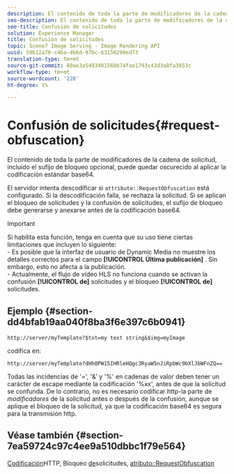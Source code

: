 ```yaml
---
description: El contenido de toda la parte de modificadores de la cadena de solicitud, incluido el sufijo de bloqueo opcional, puede quedar oscurecido al aplicar la codificación estándar base64.
seo-description: El contenido de toda la parte de modificadores de la cadena de solicitud, incluido el sufijo de bloqueo opcional, puede quedar oscurecido al aplicar la codificación estándar base64.
seo-title: Confusión de solicitudes
solution: Experience Manager
title: Confusión de solicitudes
topic: Scene7 Image Serving - Image Rendering API
uuid: 59b12a78-c4ba-4b6d-97bc-63150298ed73
translation-type: tm+mt
source-git-commit: 80ae3a549340156bb74faa1793c43d3a8fa3853c
workflow-type: tm+mt
source-wordcount: '228'
ht-degree: 1%

---
```



# Confusión de solicitudes{#request-obfuscation}

El contenido de toda la parte de modificadores de la cadena de solicitud, incluido el sufijo de bloqueo opcional, puede quedar oscurecido al aplicar la codificación estándar base64.

El servidor intenta descodificar si `attribute::RequestObfuscation` está configurado. Si la descodificación falla, se rechaza la solicitud. Si se aplican el bloqueo de solicitudes y la confusión de solicitudes, el sufijo de bloqueo debe generarse y anexarse antes de la codificación base64.

>[!IMPORTANT]
>
>Si habilita esta función, tenga en cuenta que su uso tiene ciertas limitaciones que incluyen lo siguiente:<br>- Es posible que la interfaz de usuario de Dynamic Media no muestre los detalles correctos para el campo **[!UICONTROL Última publicación]** . Sin embargo, esto no afecta a la publicación.<br>- Actualmente, el flujo de vídeo HLS no funciona cuando se activan la confusión **[!UICONTROL de]** solicitudes y el bloqueo **[!UICONTROL de]** solicitudes.

## Ejemplo {#section-dd4bfab19aa040f8ba3f6e397c6b0941}

`http://server/myTemplate?$txt=my text string&$img=myImage`

codifica en:

`http://server/myTemplate?dHh0PW15IHRleHQgc3RyaW5nJiRpbWc9bXlJbWFnZQ==`

Todas las incidencias de &#39;=&#39;, &#39;&amp;&#39; y &#39;%&#39; en cadenas de valor deben tener un carácter de escape mediante la codificación &#39;%xx&#39;, antes de que la solicitud se confunda. De lo contrario, no es necesario codificar http-la parte de *modificadores* de la solicitud antes o después de la confusión, aunque se aplique el bloqueo de la solicitud, ya que la codificación base64 es segura para la transmisión http.

## Véase también {#section-7ea59724c97c4ee9a510dbbc1f79e564}

[Codificación](../../../../../is-api/http-ref/image-serving-api-ref/c-http-protocol-reference/c-syntax-and-features/r-http-encoding.md#reference-bb34dd13f316462695448acfa8f92df7)HTTP, Bloqueo [de](../../../../../is-api/http-ref/image-serving-api-ref/c-http-protocol-reference/c-syntax-and-features/r-request-locking.md#reference-4177193d20774daab0dbf206a927844c)solicitudes, [atributo::RequestObfuscation](../../../../../is-api/image-catalog/image-serving-api-ref/c-image-catalog-reference/c-attributes-reference/r-requestobfuscation.md#reference-730a3330253343f893419ebd52baf0bd)
